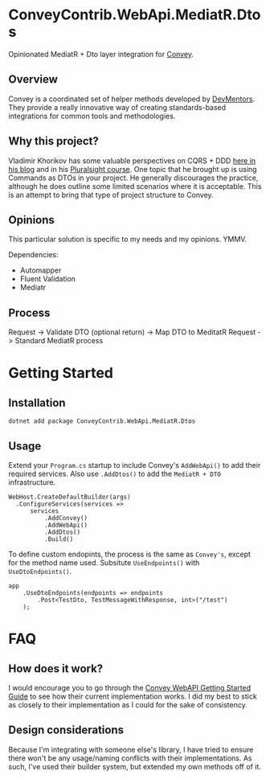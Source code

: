 # ConveyContrib.WebApi.MediatR.Dtos

Opinionated MediatR + Dto layer integration for [Convey](https://convey-stack.github.io/).

## Overview
Convey is a coordinated set of helper methods developed by [DevMentors](https://devmentors.io/).  They provide a really innovative way of creating standards-based integrations for common tools and methodologies.

## Why this project?
Vladimir Khorikov has some valuable perspectives on CQRS + DDD [here in his blog](https://enterprisecraftsmanship.com/posts/cqrs-commands-part-domain-model/) and in his [Pluralsight course](https://app.pluralsight.com/library/courses/cqrs-in-practice/).  One topic that he brought up is using Commands as DTOs in your project.  He generally discourages the practice, although he does outline some limited scenarios where it is acceptable.  This is an attempt to bring that type of project structure to Convey.

## Opinions
This particular solution is specific to my needs and my opinions.  YMMV.

Dependencies:

* Automapper
* Fluent Validation
* Mediatr

## Process
Request -> Validate DTO (optional return) -> Map DTO to MeditatR Request -> Standard MediatR process

# Getting Started

## Installation
`dotnet add package ConveyContrib.WebApi.MediatR.Dtos`

## Usage

Extend your `Program.cs` startup to include Convey's `AddWebApi()` to add their required services.  Also use `.AddDtos()` to add the `MediatR + DTO` infrastructure.

```
WebHost.CreateDefaultBuilder(args)
  .ConfigureServices(services =>
      services
          .AddConvey()
          .AddWebApi()
          .AddDtos()
          .Build()
```

To define custom endopints, the process is the same as `Convey's`, except for the method name used.  Subsitute `UseEndpoints()` with `UseDtoEndpoints()`.  

```
app
    .UseDtoEndpoints(endpoints => endpoints
        .Post<TestDto, TestMessageWithResponse, int>("/test")
    );
```

# FAQ

## How does it work?
I would encourage you to go through the [Convey WebAPI Getting Started Guide](https://convey-stack.github.io/documentation/Web-API/) to see how their current implementation works.  I did my best to stick as closely to their implementation as I could for the sake of consistency.

## Design considerations
Because I'm integrating with someone else's library, I have tried to ensure there won't be any usage/naming conflicts with their implementations.  As such, I've used their builder system, but extended my own methods off of it.

